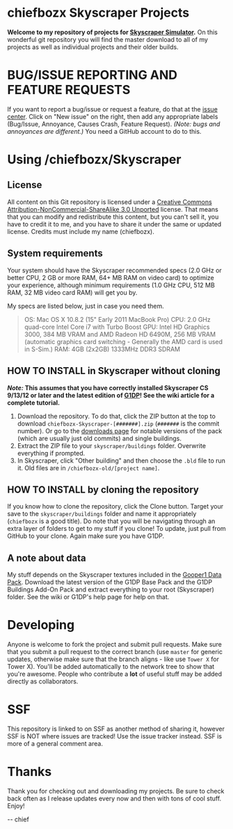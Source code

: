 # chiefbozx Skyscraper Projects

**Welcome to my repository of projects for [Skyscraper Simulator](http://www.skyscrapersim.com).** On this wonderful git repository you will find the master download to all of my projects as well as individual projects and their older builds.

# BUG/ISSUE REPORTING AND FEATURE REQUESTS

If you want to report a bug/issue or request a feature, do that at the [issue center](https://github.com/chiefbozx/Skyscraper/issues). Click on "New issue" on the right, then add any appropriate labels (Bug/Issue, Annoyance, Causes Crash, Feature Request). _(Note: bugs and annoyances are different.)_ You need a GitHub account to do to this.

# Using /chiefbozx/Skyscraper

## License

All content on this Git repository is licensed under a [Creative Commons Attribution-NonCommercial-ShareAlike 3.0 Unported](http://creativecommons.org/licenses/by-nc-sa/3.0/) license. That means that you can modify and redistribute this content, but you can't sell it, you have to credit it to me, and you have to share it under the same or updated license. Credits must include my name (chiefbozx).

## System requirements

Your system should have the Skyscraper recommended specs (2.0 GHz or better CPU, 2 GB or more RAM, 64+ MB RAM on video card) to optimize your experience, although minimum requirements (1.0 GHz CPU, 512 MB RAM, 32 MB video card RAM) will get you by.

My specs are listed below, just in case you need them.
> OS:  Mac OS X 10.8.2 (15" Early 2011 MacBook Pro)
> CPU: 2.0 GHz quad-core Intel Core i7 with Turbo Boost
> GPU: Intel HD Graphics 3000, 384 MB VRAM and AMD Radeon HD 6490M, 256 MB VRAM (automatic graphics card switching - Generally the AMD card is used in S-Sim.)
> RAM: 4GB (2x2GB) 1333MHz DDR3 SDRAM

## HOW TO INSTALL in Skyscraper without cloning

___Note:_ This assumes that you have correctly installed Skyscraper CS 9/13/12 or later and the latest edition of [G1DP](http://gooper1datapack.weebly.com/downloads.html)! See the wiki article for a complete tutorial.__

1. Download the repository. To do that, click the ZIP button at the top to download `chiefbozx-Skyscraper-[#######].zip` (`#######` is the commit number). Or go to the [downloads page](https://github.com/chiefbozx/Skyscraper/downloads) for notable versions of the pack (which are usually just old commits) and single buildings.
2. Extract the ZIP file to your `skyscraper/buildings` folder. Overwrite everything if prompted.
3. In Skyscraper, click "Other building" and then choose the `.bld` file to run it. Old files are in `/chiefbozx-old/[project name]`.

## HOW TO INSTALL by cloning the repository

If you know how to clone the repository, click the Clone button. Target your save to the `skyscraper/buildings` folder and name it appropriately (`chiefbozx` is a good title). Do note that you will be navigating through an extra layer of folders to get to my stuff if you clone! To update, just pull from GitHub to your clone. Again make sure you have G1DP.

## A note about data

My stuff depends on the Skyscraper textures included in the [Gooper1 Data Pack](http://gooper1datapack.weebly.com/downloads.html). Download the latest version of the G1DP Base Pack and the G1DP Buildings Add-On Pack and extract everything to your root (Skyscraper) folder. See the wiki or G1DP's help page for help on that.

# Developing

Anyone is welcome to fork the project and submit pull requests. Make sure that you submit a pull request to the correct branch (use `master` for generic updates, otherwise make sure that the branch aligns - like use `Tower X` for Tower X). You'll be added automatically to the network tree to show that you're awesome. People who contribute a __lot__ of useful stuff may be added directly as collaborators.

# SSF

This repository is linked to on SSF as another method of sharing it, however SSF is NOT where issues are tracked! Use the issue tracker instead. SSF is more of a general comment area.

# Thanks

Thank you for checking out and downloading my projects. Be sure to check back often as I release updates every now and then with tons of cool stuff. Enjoy!

-- chief